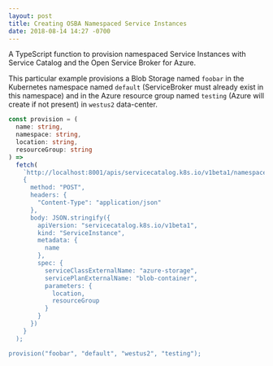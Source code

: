 ```yaml
---
layout: post
title: Creating OSBA Namespaced Service Instances
date: 2018-08-14 14:27 -0700
---
```


A TypeScript function to provision namespaced Service Instances with Service Catalog and the Open Service Broker for Azure.

This particular example provisions a Blob Storage named `foobar` in the Kubernetes namespace named `default` (ServiceBroker must already exist in this namespace) and in the Azure resource group named `testing` (Azure will create if not present) in `westus2` data-center.

<!-- <script src="https://gist.github.com/evanlouie/c00722a77caa6f217224fc4b3964399d.js"></script> -->

```typescript
const provision = (
  name: string,
  namespace: string,
  location: string,
  resourceGroup: string
) =>
  fetch(
    `http://localhost:8001/apis/servicecatalog.k8s.io/v1beta1/namespaces/${namespace}/serviceinstances`,
    {
      method: "POST",
      headers: {
        "Content-Type": "application/json"
      },
      body: JSON.stringify({
        apiVersion: "servicecatalog.k8s.io/v1beta1",
        kind: "ServiceInstance",
        metadata: {
          name
        },
        spec: {
          serviceClassExternalName: "azure-storage",
          servicePlanExternalName: "blob-container",
          parameters: {
            location,
            resourceGroup
          }
        }
      })
    }
  );

provision("foobar", "default", "westus2", "testing");
```
